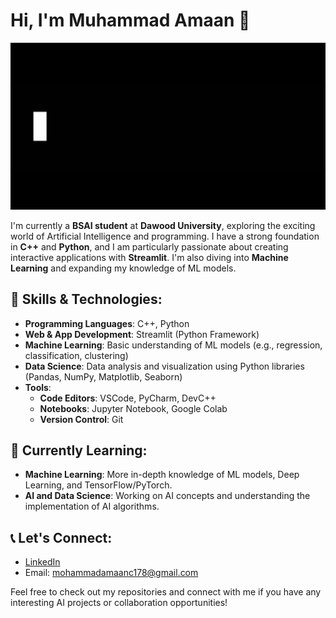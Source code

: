 # Hi, I'm Muhammad Amaan 👋


![Dynamic Text](./dynamic-text.gif)

I'm currently a **BSAI student** at **Dawood University**, exploring the exciting world of Artificial Intelligence and programming. I have a strong foundation in **C++** and **Python**, and I am particularly passionate about creating interactive applications with **Streamlit**. I'm also diving into **Machine Learning** and expanding my knowledge of ML models.

## 🚀 Skills & Technologies:
- **Programming Languages**: C++, Python
- **Web & App Development**: Streamlit (Python Framework)
- **Machine Learning**: Basic understanding of ML models (e.g., regression, classification, clustering)
- **Data Science**: Data analysis and visualization using Python libraries (Pandas, NumPy, Matplotlib, Seaborn)
- **Tools**:
  - **Code Editors**: VSCode, PyCharm, DevC++
  - **Notebooks**: Jupyter Notebook, Google Colab
  - **Version Control**: Git

## 🌱 Currently Learning:
- **Machine Learning**: More in-depth knowledge of ML models, Deep Learning, and TensorFlow/PyTorch.
- **AI and Data Science**: Working on AI concepts and understanding the implementation of AI algorithms.

## 📞 Let's Connect:
- [LinkedIn](https://www.linkedin.com/in/muhammad-amaan-01303b2bb/)
- Email: [mohammadamaanc178@gmail.com](mailto:mohammadamaanc178@gmail.com)

Feel free to check out my repositories and connect with me if you have any interesting AI projects or collaboration opportunities!
